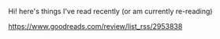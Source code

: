 Hi! here's things I've read recently (or am currently re-reading)


https://www.goodreads.com/review/list_rss/2953838

<div id="bookholder"></div>
<script src="https://ajax.googleapis.com/ajax/libs/jquery/3.4.1/jquery.min.js"></script>
<script language="JavaScript">
$(document).ready(function() {
	//feed to parse
	var box = $("#bookholder");
	var feed = "https://cors-anywhere.herokuapp.com/https://www.goodreads.com/review/list_rss/2953838";
	$.ajax(feed, {
	accepts:{
		xml:"application/rss+xml"
	},
	dataType:"xml",
	success:function(data) {
		//Credit: http://stackoverflow.com/questions/10943544/how-to-parse-an-rss-feed-using-javascript

	$(data).find("item").each(function () { // or "item" or whatever suits your feed
	var el = $(this);
	box.append("<li>" +
		"<a href=" + el.find("link").text() + ">" +
		"<img src="+ el.find("book_medium_image_url").text()+"></a>" +
		"<br>" + el.find("title").text() +
		"</li>");
		});
	}
		});
	});
</script>
 
